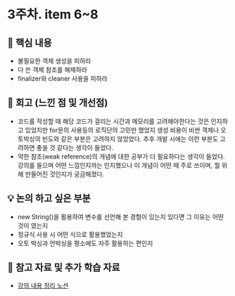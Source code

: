 # 3주차. item 6~8

## 📖  핵심 내용
- 불필요한 객체 생성을 피하라
- 다 쓴 객체 참조를 해제하라
- finalizer와 cleaner 사용을 피하라

## 🤔 회고 (느낀 점 및 개선점)
- 코드를 작성할 때 해당 코드가 걸리는 시간과 메모리를 고려해야한다는 것은 인지하고 있었지만 for문의 사용등의 로직단의 고민만 했었지 생성 비용이 비싼 객체나 오토박싱의 빈도와 같은 부분은 고려하지 않았었다. 추후 개발 시에는 이런 부분도 고려하면 좋을 것 같다는 생각이 들었다.
- 약한 참조(weak reference)의 개념에 대한 공부가 더 필요하다는 생각이 들었다. 강의를 들으며 어떤 느낌인지까는 인지했으나 이 개념이 어떤 때 주로 쓰이며, 뭘 위해 만들어진 것인지가 궁금해졌다.
## 💡 논의 하고 싶은 부분
- new String()을 활용하여 변수를 선언해 본 경험이 있는지 있다면 그 이유는 어떤 것이 였는지
- 정규식 사용 시 어떤 식으로 활용했었는지
- 오토 박싱과 언박싱을 평소에도 자주 활용하는 편인지


## 🔗 참고 자료 및 추가 학습 자료
- [강의 내용 정리 노션](https://ehhahappy.notion.site/687f50e46adc4bfba2fc5abd426558d6?pvs=4)